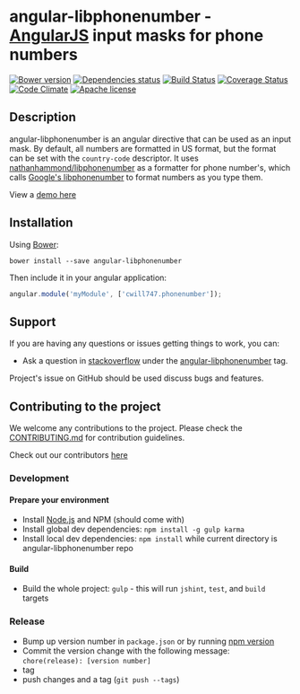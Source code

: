 # angular-libphonenumber - [AngularJS](http://angularjs.org/) input masks for phone numbers

[![Bower version][bower-image]][bower-url] [![Dependencies status][dep-status-image]][dep-status-url] [![Build Status][build-image]][build-url] [![Coverage Status][coverage-image]][coverage-url] [![Code Climate][code-climate-image]][code-climate-url] [![Apache license][license-image]][license-url]

## Description
angular-libphonenumber is an angular directive that can be used as an input mask.
By default, all numbers are formatted in US format, but the format can be set with
the `country-code` descriptor. It uses 
[nathanhammond/libphonenumber](https://github.com/nathanhammond/libphonenumber) as a formatter
for phone number's, which calls 
[Google's libphonenumber](https://github.com/googlei18n/libphonenumber)
to format numbers as you type them. 

View a [demo here](https://rawgit.com/cwill747/angular-libphonenumber/master/demo/index.html)

## Installation
Using [Bower](http://bower.io/):

```
bower install --save angular-libphonenumber
```
Then include it in your angular application:
```javascript
angular.module('myModule', ['cwill747.phonenumber']);
```

## Support
If you are having any questions or issues getting things to work, you can:

* Ask a question in [stackoverflow](http://stackoverflow.com/) under the [angular-libphonenumber](http://stackoverflow.com/questions/tagged/angular-libphonenumber) tag.

Project's issue on GitHub should be used discuss bugs and features.

## Contributing to the project

We welcome any contributions to the project. Please check the [CONTRIBUTING.md](CONTRIBUTING.md) for contribution guidelines.

Check out our contributors [here](https://github.com/cwill747/angular-libphonenumber/graphs/contributors)

### Development
#### Prepare your environment
* Install [Node.js](http://nodejs.org/) and NPM (should come with)
* Install global dev dependencies: `npm install -g gulp karma`
* Install local dev dependencies: `npm install` while current directory is angular-libphonenumber repo

#### Build
* Build the whole project: `gulp` - this will run `jshint`, `test`, and `build` targets

### Release
* Bump up version number in `package.json` or by running [npm version](https://docs.npmjs.com/cli/version)
* Commit the version change with the following message: `chore(release): [version number]`
* tag
* push changes and a tag (`git push --tags`)


[bower-image]: https://img.shields.io/bower/v/angular-libphonenumber.svg?style=flat-square
[bower-url]: http://bower.io/search/?q=angulartics-libphonenumber
[build-image]: http://img.shields.io/travis/cwill747/angular-libphonenumber.svg?style=flat-square
[build-url]: https://travis-ci.org/cwill747/angular-libphonenumber
[dep-status-image]: https://img.shields.io/david/cwill747/angular-libphonenumber.svg?style=flat-square
[dep-status-url]: https://david-dm.org/cwill747/angulartics-libphonenumber
[coverage-image]: https://img.shields.io/coveralls/cwill747/angular-libphonenumber.svg?style=flat-square
[coverage-url]: https://coveralls.io/r/cwill747/angular-libphonenumber?branch=master
[code-climate-image]: https://img.shields.io/codeclimate/github/cwill747/angular-libphonenumber.svg?style=flat-square
[code-climate-url]: https://codeclimate.com/github/cwill747/angular-libphonenumber
[license-image]: http://img.shields.io/badge/license-Apachev2-blue.svg?style=flat-square
[license-url]: http://www.apache.org/licenses/LICENSE-2.0